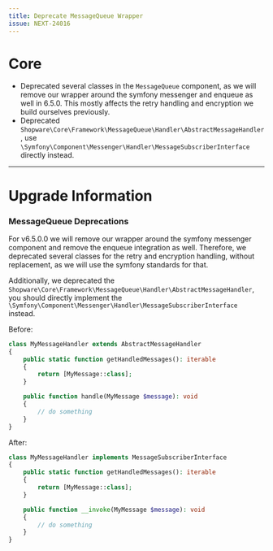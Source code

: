 ```yaml
---
title: Deprecate MessageQueue Wrapper
issue: NEXT-24016
---
```

# Core
* Deprecated several classes in the `MessageQueue` component, as we will remove our wrapper around the symfony messenger and enqueue as well in 6.5.0. This mostly affects the retry handling and encryption we build ourselves previously.
* Deprecated `Shopware\Core\Framework\MessageQueue\Handler\AbstractMessageHandler`, use `\Symfony\Component\Messenger\Handler\MessageSubscriberInterface` directly instead.
___ 
# Upgrade Information
### MessageQueue Deprecations

For v6.5.0.0 we will remove our wrapper around the symfony messenger component and remove the enqueue integration as well. Therefore, we deprecated several classes for the retry and encryption handling, without replacement, as we  will use the symfony standards for that.

Additionally, we deprecated the `Shopware\Core\Framework\MessageQueue\Handler\AbstractMessageHandler`, you should directly implement the `\Symfony\Component\Messenger\Handler\MessageSubscriberInterface` instead.

Before:
```php
class MyMessageHandler extends AbstractMessageHandler
{
    public static function getHandledMessages(): iterable
    {
        return [MyMessage::class];
    }

    public function handle(MyMessage $message): void
    {
        // do something
    }
}
```

After:
```php
class MyMessageHandler implements MessageSubscriberInterface
{
    public static function getHandledMessages(): iterable
    {
        return [MyMessage::class];
    }

    public function __invoke(MyMessage $message): void
    {
        // do something
    }
}
```
